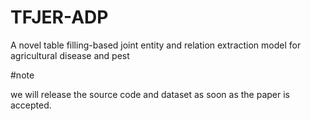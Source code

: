 # TFJER-ADP
A novel table filling-based joint entity and relation extraction model for agricultural disease and pest



#note

we will release the source code and dataset as soon as the paper is accepted.
